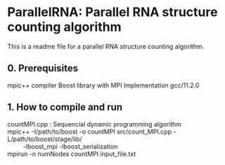 # ParallelRNA: Parallel RNA structure counting algorithm
This is a readme file for a parallel RNA structure counting algorithm.
## 0. Prerequisites
mpic++ compiler
Boost library with MPI Implementation
gcc/11.2.0

## 1. How to compile and run
countMPI.cpp : Sequencial dynamic programming algorithm <br />
mpic++ -I/path/to/boost -o countMPI src/count_MPI.cpp -L/path/to/boost/stage/lib/ <br />
        &emsp; &emsp; -lboost_mpi -lboost_serialization<br />
mpirun -n numNodes countMPI input_file.txt

<!--## 2. Files-->
<!--The following files are included in this folder, in addition to this readme-->
<!--file, readme.md.-->
<!--<ul>-->
<!--<li>md.c: Main C program</li>-->
<!--<li>md.h: Header file for md.c</li>-->
<!--<li>md.in: Input parameter file (to be redirected to the standard input)</li>-->
<!--</ul>-->
<!--![Screen shot of MD simulation](ScreenShot.png)-->
